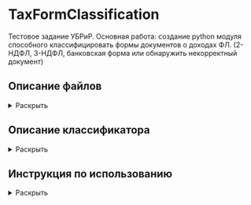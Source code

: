 # TaxFormClassification

Тестовое задание УБРиР.
Основная работа: создание python модуля способного классифицировать формы документов о доходах ФЛ. (2-НДФЛ, 3-НДФЛ, банковская форма или обнаружить некорректный документ)

## Описание файлов
<details>
  <summary>Раскрыть</summary><br/>
  
  1. 1_SQL_queries.txt - Текстовый документ с SQL запросами к первому заданию
  2. 2_ClassicML_DefaultDet.ipynb - Блокнот с основными шагами по выполнению задания 2.
  3. TaxFormClassificator.py - Python модуль выполняющий классификацию документов.
  4. model - архив с обученной tensorflow моделью, используемой классификатором
  5. requirements.txt - используемые библиотеки
  6. test_images - 5 тестовых изображений.
  
</details>

## Описание классификатора
<details>
  <summary>Раскрыть</summary><br/>
  Классификатор представляет собой Python класс, который вы можете импортировать как модуль и использовать
  следуя инструкции ниже.
  
  На изображениях высокого качества ошибки маловероятны. В случаях низкого разрешения, скошенной перспективы и размытости,
  точность снижается. В связи с невысоким количество тестовых изображений, я могу дать лишь приблизительные показания точности.
  На сканированных документах - свыше 95%
  На неровно сфотографированных документах - около 75%
  
  Принцип работы:
  Классификация происходит путем комбинации двух методов: сравнение текста и использование нейронной сети. Оба метода дают
  ошибки разного рода и могут корректировать друг друга.<br/>
  Перед применением этих методов изображения проходят подготовительные этапы. Они включают в себя:
  * Исправление перспективы. Если документ на изображении размещен под углом и имеет фон, программа пытается повернуть его, 
  чтобы получить вид сверху. Этот шаг не всегда успешен, если границы листа и фона нечеткие, в этих случаях документ остается
  неизменным
  * Исправление наклона. Программа находит минимальный прямоугольник, в котором располагается весь текст и вычисляет угол его
  поворота. Поворот с этим углом применяется на все изображение.
  * Исправление тени путем выравнивания среднего значения цвета по всему изображению. Также происходит увеличение контрастности.
  * Исправление поворота происходит во время процесса распознавания текста.
  * Распознавание текста происходит на увеличенных изображениях (4000 пикселей сторона), а нейронная сеть уменьшает изображения до
  224х224 пискелей.
  
  Классификаторы:
  * Сравнение текста
    После подготовки изображения из документа извлекается текст путем применения программы tesseract. Полученный текст сравнивается
    с заранее заданными ключевыми словами из документов путем использования расстояния Левенштейна. Среднее значение результатов для 
    каждого класса трансформируются в вероятности принадлежности к классу.
   * Нейронная сеть
    Для классификации была обучена последовательная сверточная нейронная сеть с 6 обучаемыми слоями. Тренировочный сет был дополнен
    несколькими десятками изображений взятых из интернета и аугментирован. Был добавлен случайный шум, поворот и зум. Также для
    предотвращения оверфита был сформирован небольшой валидационный сет (30 изображений).
    Архитектура модели:
    Тип слоя   Кол-во фильтров/нейронов  Размер окна    Шаги    Активация
    Convolutional         16                 12          3        relu
    Convolutional         32                  7          2        relu
    Convolutional         64                  3          1        relu
    MaxPooloing
    Convolutional        128                  3          1        relu
    MaxPooloing
    Flatten
    Dropout(0.3)
    Dense                256                                      relu
    Dropout(0.3)
    Dense                 4                                      softmax          
  
  * Объединение результатов двух классификаторов
   Результаты объединяются используя специально подобранную схему.
   В случаях когда оба классификатора считают, что получен документ принадлижащий к одному из известных классов их результаты
   суммируются, давая больше веса текстовому классификатору. В случаях если текстовый классификатор считает, что документ принадлежит к неизвестному
   классу, используется предсказание нейронной сети, но только в том случае если она в нем уверена. И в случаях когда нейронная сеть 
   считает, что документ принадлежит к неизвестному, её вклад в общий прогноз занижается.
</details>
    
## Инструкция по использованию
<details> <summary>Раскрыть</summary><br/>
  
  Подготовка. Убедитесь, что у вас установлены необходимые python библиотеки указанные в requirements.txt. <br/>
  
  В особенности: <br/>
  * tensorflow > 2.0.0 (лучше 2.3.0)
  * tesserocr (вместе с tesseract, который должен установится по умолчанию вместе с tesserocr)
  * pdf2image
  * fuzzywuzzy (используется для сравнения текста)
  * cv2, numpy, scipy, PIL
   
   Так как tesseract выполняет OCR достаточно медленно, обработка одного изображения может занимать до 20 секунд

   ```python
   # Из за особенностей работы tensorflow, необходимо импортировать модуль tensorflow as tf
   import tensorflow as tf
   import TaxFormClassificator
   # Иницируйте классификатор. На этой стадии он загрузит tf модель
   clf = TaxFormClassificator.TaxFormClf()
   # Вызовите метод predict указав папку с изображениями
   predictions = clf.predict('folder_with_images')

   predictions
   >>> {filename_1.jpg: 'НДФЛ2', filename_2.jpg: 'НДФЛ3'}
   ```

   После выполнения метода predict, также сохраняются дополнительные атрибуты

   ```python
   # Названия классов
   clf.class_names 
   >>> ['2НДФЛ', '3НДФЛ', 'Форма банка', 'Неизвестный документ']
   
   # Предсказанные классы, соответствующие индексам в class_names. 
   # Порядок соответствует clf.img_names аттрибуту
   clf.pred_labels
   >>> array([1, 0, 1], dtype=int64)
   
   # 2d array с предсказанными вероятностями. 
   # Трансформируется в pred_labels путем np.argmax(probas, axis=1)
   clf.pred_probas
   # Аналогично, отдельно для CNN и OCR
   clf.cnn_probas
   clf.ocr_probas 
   
   # Лист с проведенными поворотами изображений (0, 90, 180, 270)
   clf.rotations
   >>> [270, 0, 0]
   
   # List с обработанными np.array изображениями
   clf.proc_images
   # List с полученными текстами, string
   clf.texts
   # Список имен файлов
   clf.img_names
   >>> ['12.png', '71.png', '9.png']

   ```
   Допускается использование классификатора на уже загруженных и обработанных изображениях, 
   полученных методом _load_process_images.
   Результат кода будет идентичен вызову метода predict.

   ```python
   import tensorflow as tf
   import TaxFormClassificator
   clf = TaxFormClassificator.TaxFormClf()

   # Загружаем изображения
   images, img_names = clf._read_images_from_folder('folder_with_images')
   # Обработка (возможен некорректный поворот)
   proc_imgs = clf._preprocess_images(images, img_names)
   # Извлечение текста и исправление поворота
   proc_imgs, texts = clf._extract_text_fix_orient(proc_imgs, img_names)
        
   # Классифицируем
   predictions = clf._form_predictions(proc_imgs, texts, img_names)
   ```

</details>
    









